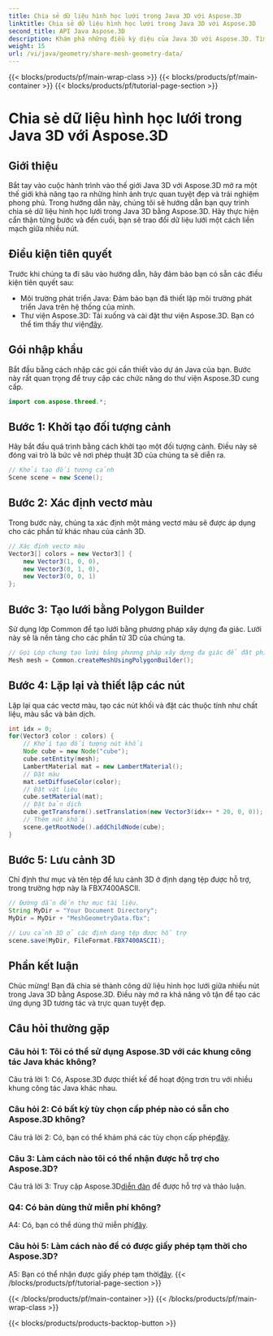```yaml
---
title: Chia sẻ dữ liệu hình học lưới trong Java 3D với Aspose.3D
linktitle: Chia sẻ dữ liệu hình học lưới trong Java 3D với Aspose.3D
second_title: API Java Aspose.3D
description: Khám phá những điều kỳ diệu của Java 3D với Aspose.3D. Tìm hiểu cách chia sẻ dữ liệu hình học lưới một cách dễ dàng giữa các nút trong hướng dẫn toàn diện này.
weight: 15
url: /vi/java/geometry/share-mesh-geometry-data/
---
```


{{< blocks/products/pf/main-wrap-class >}}
{{< blocks/products/pf/main-container >}}
{{< blocks/products/pf/tutorial-page-section >}}

# Chia sẻ dữ liệu hình học lưới trong Java 3D với Aspose.3D

## Giới thiệu

Bắt tay vào cuộc hành trình vào thế giới Java 3D với Aspose.3D mở ra một thế giới khả năng tạo ra những hình ảnh trực quan tuyệt đẹp và trải nghiệm phong phú. Trong hướng dẫn này, chúng tôi sẽ hướng dẫn bạn quy trình chia sẻ dữ liệu hình học lưới trong Java 3D bằng Aspose.3D. Hãy thực hiện cẩn thận từng bước và đến cuối, bạn sẽ trao đổi dữ liệu lưới một cách liền mạch giữa nhiều nút.

## Điều kiện tiên quyết

Trước khi chúng ta đi sâu vào hướng dẫn, hãy đảm bảo bạn có sẵn các điều kiện tiên quyết sau:

- Môi trường phát triển Java: Đảm bảo bạn đã thiết lập môi trường phát triển Java trên hệ thống của mình.
-  Thư viện Aspose.3D: Tải xuống và cài đặt thư viện Aspose.3D. Bạn có thể tìm thấy thư viện[đây](https://releases.aspose.com/3d/java/).

## Gói nhập khẩu

Bắt đầu bằng cách nhập các gói cần thiết vào dự án Java của bạn. Bước này rất quan trọng để truy cập các chức năng do thư viện Aspose.3D cung cấp.

```java
import com.aspose.threed.*;
```

## Bước 1: Khởi tạo đối tượng cảnh

Hãy bắt đầu quá trình bằng cách khởi tạo một đối tượng cảnh. Điều này sẽ đóng vai trò là bức vẽ nơi phép thuật 3D của chúng ta sẽ diễn ra.

```java
// Khởi tạo đối tượng cảnh
Scene scene = new Scene();
```

## Bước 2: Xác định vectơ màu

Trong bước này, chúng ta xác định một mảng vectơ màu sẽ được áp dụng cho các phần tử khác nhau của cảnh 3D.

```java
// Xác định vectơ màu
Vector3[] colors = new Vector3[] {
    new Vector3(1, 0, 0),
    new Vector3(0, 1, 0),
    new Vector3(0, 0, 1)
};
```

## Bước 3: Tạo lưới bằng Polygon Builder

Sử dụng lớp Common để tạo lưới bằng phương pháp xây dựng đa giác. Lưới này sẽ là nền tảng cho các phần tử 3D của chúng ta.

```java
// Gọi Lớp chung tạo lưới bằng phương pháp xây dựng đa giác để đặt phiên bản lưới
Mesh mesh = Common.createMeshUsingPolygonBuilder();
```

## Bước 4: Lặp lại và thiết lập các nút

Lặp lại qua các vectơ màu, tạo các nút khối và đặt các thuộc tính như chất liệu, màu sắc và bản dịch.

```java
int idx = 0;
for(Vector3 color : colors) {
    // Khởi tạo đối tượng nút khối
    Node cube = new Node("cube");
    cube.setEntity(mesh);
    LambertMaterial mat = new LambertMaterial();
    // Đặt màu
    mat.setDiffuseColor(color);
    // Đặt vật liệu
    cube.setMaterial(mat);
    // Đặt bản dịch
    cube.getTransform().setTranslation(new Vector3(idx++ * 20, 0, 0));
    // Thêm nút khối
    scene.getRootNode().addChildNode(cube);
}
```

## Bước 5: Lưu cảnh 3D

Chỉ định thư mục và tên tệp để lưu cảnh 3D ở định dạng tệp được hỗ trợ, trong trường hợp này là FBX7400ASCII.

```java
// Đường dẫn đến thư mục tài liệu.
String MyDir = "Your Document Directory";
MyDir = MyDir + "MeshGeometryData.fbx";

// Lưu cảnh 3D ở các định dạng tệp được hỗ trợ
scene.save(MyDir, FileFormat.FBX7400ASCII);
```

## Phần kết luận

Chúc mừng! Bạn đã chia sẻ thành công dữ liệu hình học lưới giữa nhiều nút trong Java 3D bằng Aspose.3D. Điều này mở ra khả năng vô tận để tạo các ứng dụng 3D tương tác và trực quan tuyệt đẹp.

## Câu hỏi thường gặp

### Câu hỏi 1: Tôi có thể sử dụng Aspose.3D với các khung công tác Java khác không?

Câu trả lời 1: Có, Aspose.3D được thiết kế để hoạt động trơn tru với nhiều khung công tác Java khác nhau.

### Câu hỏi 2: Có bất kỳ tùy chọn cấp phép nào có sẵn cho Aspose.3D không?

 Câu trả lời 2: Có, bạn có thể khám phá các tùy chọn cấp phép[đây](https://purchase.aspose.com/buy).

### Câu 3: Làm cách nào tôi có thể nhận được hỗ trợ cho Aspose.3D?

 Câu trả lời 3: Truy cập Aspose.3D[diễn đàn](https://forum.aspose.com/c/3d/18) để được hỗ trợ và thảo luận.

### Q4: Có bản dùng thử miễn phí không?

 A4: Có, bạn có thể dùng thử miễn phí[đây](https://releases.aspose.com/).

### Câu hỏi 5: Làm cách nào để có được giấy phép tạm thời cho Aspose.3D?

 A5: Bạn có thể nhận được giấy phép tạm thời[đây](https://purchase.aspose.com/temporary-license/).
{{< /blocks/products/pf/tutorial-page-section >}}

{{< /blocks/products/pf/main-container >}}
{{< /blocks/products/pf/main-wrap-class >}}

{{< blocks/products/products-backtop-button >}}
